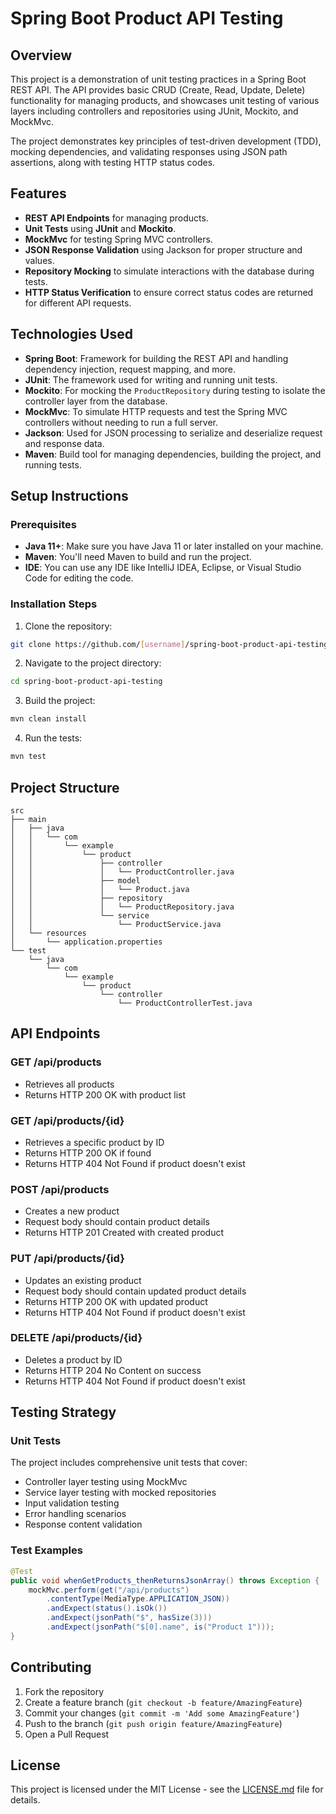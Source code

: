 # Spring Boot Product API Testing

## Overview
This project is a demonstration of unit testing practices in a Spring Boot REST API. The API provides basic CRUD (Create, Read, Update, Delete) functionality for managing products, and showcases unit testing of various layers including controllers and repositories using JUnit, Mockito, and MockMvc.

The project demonstrates key principles of test-driven development (TDD), mocking dependencies, and validating responses using JSON path assertions, along with testing HTTP status codes.

## Features
- **REST API Endpoints** for managing products.
- **Unit Tests** using **JUnit** and **Mockito**.
- **MockMvc** for testing Spring MVC controllers.
- **JSON Response Validation** using Jackson for proper structure and values.
- **Repository Mocking** to simulate interactions with the database during tests.
- **HTTP Status Verification** to ensure correct status codes are returned for different API requests.

## Technologies Used
- **Spring Boot**: Framework for building the REST API and handling dependency injection, request mapping, and more.
- **JUnit**: The framework used for writing and running unit tests.
- **Mockito**: For mocking the `ProductRepository` during testing to isolate the controller layer from the database.
- **MockMvc**: To simulate HTTP requests and test the Spring MVC controllers without needing to run a full server.
- **Jackson**: Used for JSON processing to serialize and deserialize request and response data.
- **Maven**: Build tool for managing dependencies, building the project, and running tests.

## Setup Instructions

### Prerequisites
- **Java 11+**: Make sure you have Java 11 or later installed on your machine.
- **Maven**: You'll need Maven to build and run the project.
- **IDE**: You can use any IDE like IntelliJ IDEA, Eclipse, or Visual Studio Code for editing the code.

### Installation Steps
1. Clone the repository:
```bash
git clone https://github.com/[username]/spring-boot-product-api-testing.git
```

2. Navigate to the project directory:
```bash
cd spring-boot-product-api-testing
```

3. Build the project:
```bash
mvn clean install
```

4. Run the tests:
```bash
mvn test
```

## Project Structure
```
src
├── main
│   ├── java
│   │   └── com
│   │       └── example
│   │           └── product
│   │               ├── controller
│   │               │   └── ProductController.java
│   │               ├── model
│   │               │   └── Product.java
│   │               ├── repository
│   │               │   └── ProductRepository.java
│   │               └── service
│   │                   └── ProductService.java
│   └── resources
│       └── application.properties
└── test
    └── java
        └── com
            └── example
                └── product
                    └── controller
                        └── ProductControllerTest.java
```

## API Endpoints

### GET /api/products
- Retrieves all products
- Returns HTTP 200 OK with product list

### GET /api/products/{id}
- Retrieves a specific product by ID
- Returns HTTP 200 OK if found
- Returns HTTP 404 Not Found if product doesn't exist

### POST /api/products
- Creates a new product
- Request body should contain product details
- Returns HTTP 201 Created with created product

### PUT /api/products/{id}
- Updates an existing product
- Request body should contain updated product details
- Returns HTTP 200 OK with updated product
- Returns HTTP 404 Not Found if product doesn't exist

### DELETE /api/products/{id}
- Deletes a product by ID
- Returns HTTP 204 No Content on success
- Returns HTTP 404 Not Found if product doesn't exist

## Testing Strategy

### Unit Tests
The project includes comprehensive unit tests that cover:
- Controller layer testing using MockMvc
- Service layer testing with mocked repositories
- Input validation testing
- Error handling scenarios
- Response content validation

### Test Examples
```java
@Test
public void whenGetProducts_thenReturnsJsonArray() throws Exception {
    mockMvc.perform(get("/api/products")
        .contentType(MediaType.APPLICATION_JSON))
        .andExpect(status().isOk())
        .andExpect(jsonPath("$", hasSize(3)))
        .andExpect(jsonPath("$[0].name", is("Product 1")));
}
```

## Contributing
1. Fork the repository
2. Create a feature branch (`git checkout -b feature/AmazingFeature`)
3. Commit your changes (`git commit -m 'Add some AmazingFeature'`)
4. Push to the branch (`git push origin feature/AmazingFeature`)
5. Open a Pull Request

## License
This project is licensed under the MIT License - see the [LICENSE.md](LICENSE.md) file for details.
